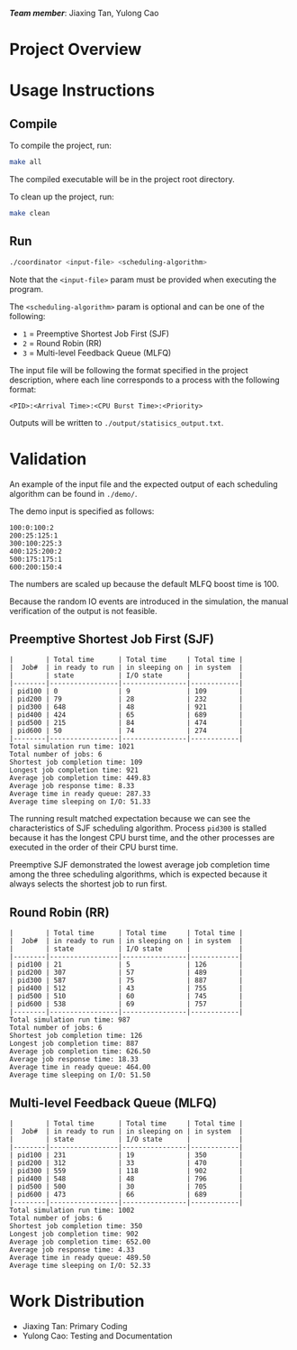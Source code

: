 ***Team member***: Jiaxing Tan, Yulong Cao

# Project Overview

# Usage Instructions

## Compile

To compile the project, run:

```bash
make all
```

The compiled executable will be in the project root directory.

To clean up the project, run:

```bash
make clean
```

## Run
```bash
./coordinator <input-file> <scheduling-algorithm>
```

Note that the `<input-file>` param must be provided when executing the program. 

The `<scheduling-algorithm>` param is optional and can be one of the following:

- `1` = Preemptive Shortest Job First (SJF)
- `2` = Round Robin (RR)
- `3` = Multi-level Feedback Queue (MLFQ)

The input file will be following the format specified in the project description, where each line corresponds to a process with the following format:

```
<PID>:<Arrival Time>:<CPU Burst Time>:<Priority>
```

Outputs will be written to `./output/statisics_output.txt`.

# Validation

An example of the input file and the expected output of each scheduling algorithm can be found in `./demo/`.

The demo input is specified as follows:

```
100:0:100:2
200:25:125:1
300:100:225:3
400:125:200:2
500:175:175:1
600:200:150:4
```

The numbers are scaled up because the default MLFQ boost time is 100.

Because the random IO events are introduced in the simulation, the manual verification of the output is not feasible.

## Preemptive Shortest Job First (SJF)

```
|        | Total time      | Total time     | Total time |
|  Job#  | in ready to run | in sleeping on | in system  |
|        | state           | I/O state      |            |
|--------|-----------------|----------------|------------|
| pid100 | 0               | 9              | 109        |
| pid200 | 79              | 28             | 232        |
| pid300 | 648             | 48             | 921        |
| pid400 | 424             | 65             | 689        |
| pid500 | 215             | 84             | 474        |
| pid600 | 50              | 74             | 274        |
|--------|-----------------|----------------|------------|
Total simulation run time: 1021
Total number of jobs: 6
Shortest job completion time: 109
Longest job completion time: 921
Average job completion time: 449.83
Average job response time: 8.33
Average time in ready queue: 287.33
Average time sleeping on I/O: 51.33
```

The running result matched expectation because we can see the characteristics of SJF scheduling algorithm. Process `pid300` is stalled because it has the longest CPU burst time, and the other processes are executed in the order of their CPU burst time.

Preemptive SJF demonstrated the lowest average job completion time among the three scheduling algorithms, which is expected because it always selects the shortest job to run first.


## Round Robin (RR)

```
|        | Total time      | Total time     | Total time |
|  Job#  | in ready to run | in sleeping on | in system  |
|        | state           | I/O state      |            |
|--------|-----------------|----------------|------------|
| pid100 | 21              | 5              | 126        |
| pid200 | 307             | 57             | 489        |
| pid300 | 587             | 75             | 887        |
| pid400 | 512             | 43             | 755        |
| pid500 | 510             | 60             | 745        |
| pid600 | 538             | 69             | 757        |
|--------|-----------------|----------------|------------|
Total simulation run time: 987
Total number of jobs: 6
Shortest job completion time: 126
Longest job completion time: 887
Average job completion time: 626.50
Average job response time: 18.33
Average time in ready queue: 464.00
Average time sleeping on I/O: 51.50
```

## Multi-level Feedback Queue (MLFQ)

```
|        | Total time      | Total time     | Total time |
|  Job#  | in ready to run | in sleeping on | in system  |
|        | state           | I/O state      |            |
|--------|-----------------|----------------|------------|
| pid100 | 231             | 19             | 350        |
| pid200 | 312             | 33             | 470        |
| pid300 | 559             | 118            | 902        |
| pid400 | 548             | 48             | 796        |
| pid500 | 500             | 30             | 705        |
| pid600 | 473             | 66             | 689        |
|--------|-----------------|----------------|------------|
Total simulation run time: 1002
Total number of jobs: 6
Shortest job completion time: 350
Longest job completion time: 902
Average job completion time: 652.00
Average job response time: 4.33
Average time in ready queue: 489.50
Average time sleeping on I/O: 52.33
```

# Work Distribution

- Jiaxing Tan: Primary Coding
- Yulong Cao: Testing and Documentation

